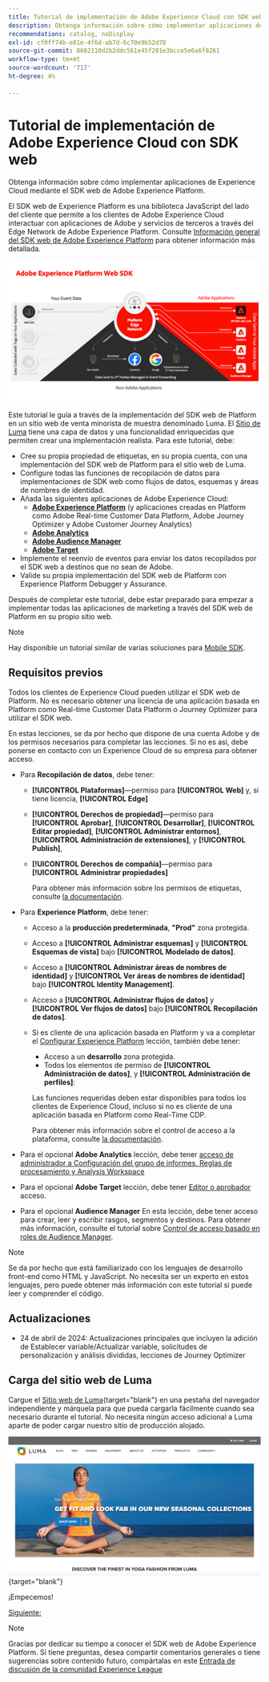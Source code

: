 ```yaml
---
title: Tutorial de implementación de Adobe Experience Cloud con SDK web
description: Obtenga información sobre cómo implementar aplicaciones de Experience Cloud mediante el SDK web de Adobe Experience Platform.
recommendations: catalog, noDisplay
exl-id: cf0ff74b-e81e-4f6d-ab7d-6c70e9b52d78
source-git-commit: 8602110d2b2ddc561e45f201e3bcce5e6a6f8261
workflow-type: tm+mt
source-wordcount: '717'
ht-degree: 4%

---
```


# Tutorial de implementación de Adobe Experience Cloud con SDK web

Obtenga información sobre cómo implementar aplicaciones de Experience Cloud mediante el SDK web de Adobe Experience Platform.

El SDK web de Experience Platform es una biblioteca JavaScript del lado del cliente que permite a los clientes de Adobe Experience Cloud interactuar con aplicaciones de Adobe y servicios de terceros a través del Edge Network de Adobe Experience Platform. Consulte [Información general del SDK web de Adobe Experience Platform](https://experienceleague.adobe.com/en/docs/experience-platform/edge/home) para obtener información más detallada.

![Arquitectura del SDK web de Experience Platform](assets/dc-websdk.png)

Este tutorial le guía a través de la implementación del SDK web de Platform en un sitio web de venta minorista de muestra denominado Luma. El [Sitio de Luma](https://luma.enablementadobe.com/content/luma/us/en.html) tiene una capa de datos y una funcionalidad enriquecidas que permiten crear una implementación realista. Para este tutorial, debe:

* Cree su propia propiedad de etiquetas, en su propia cuenta, con una implementación del SDK web de Platform para el sitio web de Luma.
* Configure todas las funciones de recopilación de datos para implementaciones de SDK web como flujos de datos, esquemas y áreas de nombres de identidad.
* Añada las siguientes aplicaciones de Adobe Experience Cloud:
   * **[Adobe Experience Platform](setup-experience-platform.md)** (y aplicaciones creadas en Platform como Adobe Real-time Customer Data Platform, Adobe Journey Optimizer y Adobe Customer Journey Analytics)
   * **[Adobe Analytics](setup-analytics.md)**
   * **[Adobe Audience Manager](setup-audience-manager.md)**
   * **[Adobe Target](setup-target.md)**
* Implemente el reenvío de eventos para enviar los datos recopilados por el SDK web a destinos que no sean de Adobe.
* Valide su propia implementación del SDK web de Platform con Experience Platform Debugger y Assurance.

Después de completar este tutorial, debe estar preparado para empezar a implementar todas las aplicaciones de marketing a través del SDK web de Platform en su propio sitio web.


>[!NOTE]
>
>Hay disponible un tutorial similar de varias soluciones para [Mobile SDK](../tutorial-mobile-sdk/overview.md).

## Requisitos previos

Todos los clientes de Experience Cloud pueden utilizar el SDK web de Platform. No es necesario obtener una licencia de una aplicación basada en Platform como Real-time Customer Data Platform o Journey Optimizer para utilizar el SDK web.

En estas lecciones, se da por hecho que dispone de una cuenta Adobe y de los permisos necesarios para completar las lecciones. Si no es así, debe ponerse en contacto con un Experience Cloud de su empresa para obtener acceso.

* Para **Recopilación de datos**, debe tener:
   * **[!UICONTROL Plataformas]**—permiso para **[!UICONTROL Web]** y, si tiene licencia, **[!UICONTROL Edge]**
   * **[!UICONTROL Derechos de propiedad]**—permiso para **[!UICONTROL Aprobar]**, **[!UICONTROL Desarrollar]**, **[!UICONTROL Editar propiedad]**, **[!UICONTROL Administrar entornos]**, **[!UICONTROL Administración de extensiones]**, y **[!UICONTROL Publish]**,
   * **[!UICONTROL Derechos de compañía]**—permiso para **[!UICONTROL Administrar propiedades]**

     Para obtener más información sobre los permisos de etiquetas, consulte [la documentación](https://experienceleague.adobe.com/en/docs/experience-platform/tags/admin/user-permissions).

* Para **Experience Platform**, debe tener:

   * Acceso a la **producción predeterminada**, **&quot;Prod&quot;** zona protegida.
   * Acceso a **[!UICONTROL Administrar esquemas]** y **[!UICONTROL Esquemas de vista]** bajo **[!UICONTROL Modelado de datos]**.
   * Acceso a **[!UICONTROL Administrar áreas de nombres de identidad]** y **[!UICONTROL Ver áreas de nombres de identidad]** bajo **[!UICONTROL Identity Management]**.
   * Acceso a **[!UICONTROL Administrar flujos de datos]** y **[!UICONTROL Ver flujos de datos]** bajo **[!UICONTROL Recopilación de datos]**.
   * Si es cliente de una aplicación basada en Platform y va a completar el [Configurar Experience Platform](setup-experience-platform.md) lección, también debe tener:
      * Acceso a un **desarrollo** zona protegida.
      * Todos los elementos de permiso de **[!UICONTROL Administración de datos]**, y **[!UICONTROL Administración de perfiles]**:

     Las funciones requeridas deben estar disponibles para todos los clientes de Experience Cloud, incluso si no es cliente de una aplicación basada en Platform como Real-Time CDP.

     Para obtener más información sobre el control de acceso a la plataforma, consulte [la documentación](https://experienceleague.adobe.com/en/docs/experience-platform/access-control/home).

* Para el opcional **Adobe Analytics** lección, debe tener [acceso de administrador a Configuración del grupo de informes, Reglas de procesamiento y Analysis Workspace](https://experienceleague.adobe.com/en/docs/analytics/admin/admin-console/home)

* Para el opcional **Adobe Target** lección, debe tener [Editor o aprobador](https://experienceleague.adobe.com/en/docs/target/using/administer/manage-users/enterprise/properties-overview#section_8C425E43E5DD4111BBFC734A2B7ABC80) acceso.

* Para el opcional **Audience Manager** En esta lección, debe tener acceso para crear, leer y escribir rasgos, segmentos y destinos. Para obtener más información, consulte el tutorial sobre [Control de acceso basado en roles de Audience Manager](https://experienceleague.adobe.com/en/docs/audience-manager-learn/tutorials/setup-and-admin/user-management/setting-permissions-with-role-based-access-control).


>[!NOTE]
>
>Se da por hecho que está familiarizado con los lenguajes de desarrollo front-end como HTML y JavaScript. No necesita ser un experto en estos lenguajes, pero puede obtener más información con este tutorial si puede leer y comprender el código.

## Actualizaciones

* 24 de abril de 2024: Actualizaciones principales que incluyen la adición de Establecer variable/Actualizar variable, solicitudes de personalización y análisis divididas, lecciones de Journey Optimizer

## Carga del sitio web de Luma

Cargue el [Sitio web de Luma](https://luma.enablementadobe.com/content/luma/us/en.html){target="blank"} en una pestaña del navegador independiente y márquela para que pueda cargarla fácilmente cuando sea necesario durante el tutorial. No necesita ningún acceso adicional a Luma aparte de poder cargar nuestro sitio de producción alojado.

[![Sitio web de Luma](assets/old-overview-luma.png)](https://luma.enablementadobe.com/content/luma/us/en.html){target="blank"}

¡Empecemos!

[Siguiente: ](configure-schemas.md)

>[!NOTE]
>
>Gracias por dedicar su tiempo a conocer el SDK web de Adobe Experience Platform. Si tiene preguntas, desea compartir comentarios generales o tiene sugerencias sobre contenido futuro, compártalas en este [Entrada de discusión de la comunidad Experience League](https://experienceleaguecommunities.adobe.com/t5/adobe-experience-platform-data/tutorial-discussion-implement-adobe-experience-cloud-with-web/td-p/444996)
